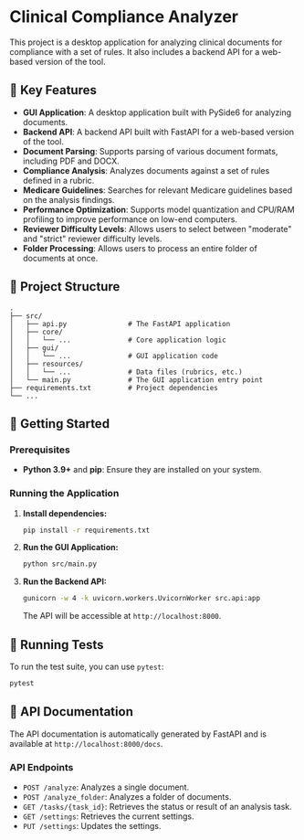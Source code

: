 # Clinical Compliance Analyzer

This project is a desktop application for analyzing clinical documents for compliance with a set of rules. It also includes a backend API for a web-based version of the tool.

## 🌟 Key Features

- **GUI Application**: A desktop application built with PySide6 for analyzing documents.
- **Backend API**: A backend API built with FastAPI for a web-based version of the tool.
- **Document Parsing**: Supports parsing of various document formats, including PDF and DOCX.
- **Compliance Analysis**: Analyzes documents against a set of rules defined in a rubric.
- **Medicare Guidelines**: Searches for relevant Medicare guidelines based on the analysis findings.
- **Performance Optimization**: Supports model quantization and CPU/RAM profiling to improve performance on low-end computers.
- **Reviewer Difficulty Levels**: Allows users to select between "moderate" and "strict" reviewer difficulty levels.
- **Folder Processing**: Allows users to process an entire folder of documents at once.

## 📂 Project Structure

```
.
├── src/
│   ├── api.py               # The FastAPI application
│   ├── core/
│   │   └── ...              # Core application logic
│   ├── gui/
│   │   └── ...              # GUI application code
│   ├── resources/
│   │   └── ...              # Data files (rubrics, etc.)
│   └── main.py              # The GUI application entry point
├── requirements.txt         # Project dependencies
└── ...
```

## 🚀 Getting Started

### Prerequisites

- **Python 3.9+** and **pip**: Ensure they are installed on your system.

### Running the Application

1.  **Install dependencies:**
    ```bash
    pip install -r requirements.txt
    ```

2.  **Run the GUI Application:**
    ```bash
    python src/main.py
    ```

3.  **Run the Backend API:**
    ```bash
    gunicorn -w 4 -k uvicorn.workers.UvicornWorker src.api:app
    ```
    The API will be accessible at `http://localhost:8000`.

## 🧪 Running Tests

To run the test suite, you can use `pytest`:
```bash
pytest
```

## 📖 API Documentation

The API documentation is automatically generated by FastAPI and is available at `http://localhost:8000/docs`.

### API Endpoints

-   `POST /analyze`: Analyzes a single document.
-   `POST /analyze_folder`: Analyzes a folder of documents.
-   `GET /tasks/{task_id}`: Retrieves the status or result of an analysis task.
-   `GET /settings`: Retrieves the current settings.
-   `PUT /settings`: Updates the settings.